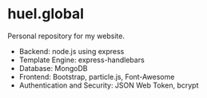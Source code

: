 # huel.global

Personal repository for my website.
- Backend: node.js using express
- Template Engine: express-handlebars
- Database: MongoDB
- Frontend: Bootstrap, particle.js, Font-Awesome
- Authentication and Security: JSON Web Token, bcrypt
